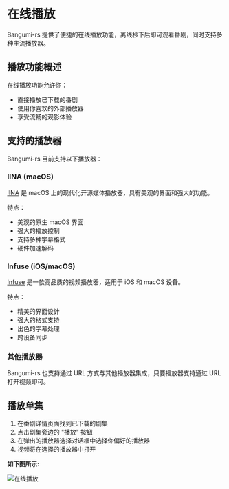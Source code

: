 # 在线播放

Bangumi-rs 提供了便捷的在线播放功能，离线秒下后即可观看番剧，同时支持多种主流播放器。

## 播放功能概述

在线播放功能允许你：

- 直接播放已下载的番剧
- 使用你喜欢的外部播放器
- 享受流畅的观影体验

## 支持的播放器

Bangumi-rs 目前支持以下播放器：

### IINA (macOS)

[IINA](https://iina.io/) 是 macOS 上的现代化开源媒体播放器，具有美观的界面和强大的功能。

特点：

- 美观的原生 macOS 界面
- 强大的播放控制
- 支持多种字幕格式
- 硬件加速解码

### Infuse (iOS/macOS)

[Infuse](https://firecore.com/infuse) 是一款高品质的视频播放器，适用于 iOS 和 macOS 设备。

特点：

- 精美的界面设计
- 强大的格式支持
- 出色的字幕处理
- 跨设备同步

### 其他播放器

Bangumi-rs 也支持通过 URL 方式与其他播放器集成，只要播放器支持通过 URL 打开视频即可。

## 播放单集

1. 在番剧详情页面找到已下载的剧集
2. 点击剧集旁边的 "播放" 按钮
3. 在弹出的播放器选择对话框中选择你偏好的播放器
4. 视频将在选择的播放器中打开

**如下图所示:**

![在线播放](/screenshot/online-play.png)
